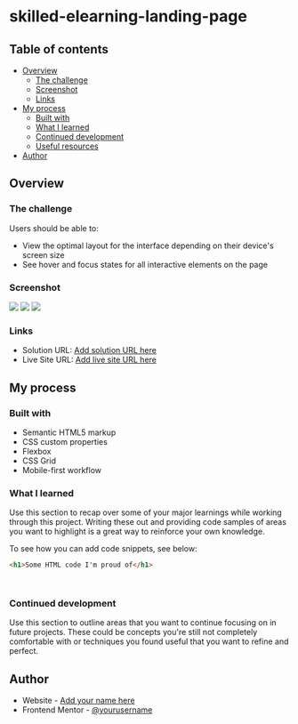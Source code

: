 # skilled-elearning-landing-page

## Table of contents

- [Overview](#overview)
  - [The challenge](#the-challenge)
  - [Screenshot](#screenshot)
  - [Links](#links)
- [My process](#my-process)
  - [Built with](#built-with)
  - [What I learned](#what-i-learned)
  - [Continued development](#continued-development)
  - [Useful resources](#useful-resources)
- [Author](#author)

## Overview

### The challenge

Users should be able to:

- View the optimal layout for the interface depending on their device's screen size
- See hover and focus states for all interactive elements on the page

### Screenshot

![](./img/desktop-design.png)
![](./img/tablet-design.png)
![](./img/mobile-design.png)

### Links

- Solution URL: [Add solution URL here](https://www.frontendmentor.io/solutions/responsive-skilled-e-learning-landing-page-DttrVeUCVT)
- Live Site URL: [Add live site URL here](https://clever-sundae-edd92c.netlify.app/)

## My process

### Built with

- Semantic HTML5 markup
- CSS custom properties
- Flexbox
- CSS Grid
- Mobile-first workflow

### What I learned

Use this section to recap over some of your major learnings while working through this project. Writing these out and providing code samples of areas you want to highlight is a great way to reinforce your own knowledge.

To see how you can add code snippets, see below:

```html
<h1>Some HTML code I'm proud of</h1>
```

```css

```

```js

```

### Continued development

Use this section to outline areas that you want to continue focusing on in future projects. These could be concepts you're still not completely comfortable with or techniques you found useful that you want to refine and perfect.

## Author

- Website - [Add your name here](https://www.your-site.com)
- Frontend Mentor - [@yourusername](https://www.frontendmentor.io/profile/coder-liz)
